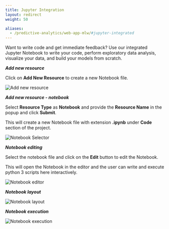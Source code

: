 ```yaml
---
title: Jupyter Integration
layout: redirect
weight: 50

aliases:
  - /predictive-analytics/web-app-mlw/#jupyter-integrated
---
```


Want to write code and get immediate feedback? Use our integrated Jupyter Notebook to write your code, perform exploratory data analysis, visualize your data, and build your models from scratch.


***Add new resource***

Click on **Add New Resource** to create a new Notebook file.

![Add new resource](/images/zementis/mlw-app-resource-add-new.png)


***Add new resource - notebook***

Select **Resource Type** as **Notebook** and provide the **Resource Name** in the popup and click **Submit**.

This will create a new Notebook file with extension **.ipynb** under **Code** section of the project.

![Notebook Selector](/images/zementis/mlw-app-resource-add-notebook.png)


***Notebook editing***

Select the notebook file and click on the **Edit** button to edit the Notebook.

This will open the Notebook in the editor and the user can write and execute python 3 scripts here interactively.

![Notebook editor](/images/zementis/mlw-app-nb-edit.png)


***Notebook layout***

![Notebook layout](/images/zementis/mlw-app-nb-layout.png)


***Notebook execution***

![Notebook execution](/images/zementis/mlw-app-nb-execution.png)
